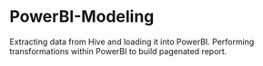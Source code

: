 # PowerBI-Modeling
Extracting data from Hive and loading it into PowerBI. Performing transformations within PowerBI to build pagenated report.

